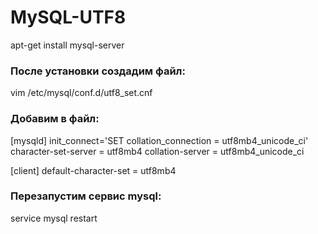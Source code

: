 # MySQL-UTF8

apt-get install mysql-server

### После установки создадим файл:

vim /etc/mysql/conf.d/utf8_set.cnf

### Добавим в файл:

[mysqld]
init_connect='SET collation_connection = utf8mb4_unicode_ci'
character-set-server = utf8mb4
collation-server = utf8mb4_unicode_ci

[client]
default-character-set = utf8mb4

### Перезапустим сервис mysql:

service mysql restart

